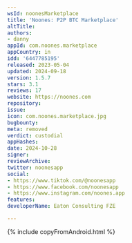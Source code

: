 ```yaml
---
wsId: noonesMarketplace
title: 'Noones: P2P BTC Marketplace'
altTitle: 
authors:
- danny
appId: com.noones.marketplace
appCountry: in
idd: '6447785195'
released: 2023-05-04
updated: 2024-09-18
version: 1.5.7
stars: 3.1
reviews: 17
website: https://noones.com
repository: 
issue: 
icon: com.noones.marketplace.jpg
bugbounty: 
meta: removed
verdict: custodial
appHashes: 
date: 2024-10-28
signer: 
reviewArchive: 
twitter: noonesapp
social:
- https://www.tiktok.com/@noonesapp
- https://www.facebook.com/noonesapp
- https://www.instagram.com/noones.app
features: 
developerName: Eaton Consulting FZE

---
```


{% include copyFromAndroid.html %}